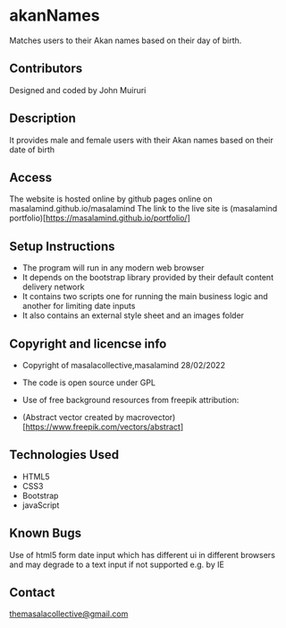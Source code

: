 # akanNames
Matches users to their Akan names based on their day of birth.


## Contributors
Designed and coded by John Muiruri 

## Description
It provides male and female users with their Akan names based on their date of birth

## Access 
The website is hosted online by github pages online on masalamind.github.io/masalamind 
The link to the live site is 
(masalamind portfolio)[https://masalamind.github.io/portfolio/]

## Setup Instructions 
- The program will run in any modern web browser
- It depends on the bootstrap library provided by their default content delivery network 
- It contains two scripts one for running the main business logic and another for limiting date inputs 
- It also contains an external style sheet and an images folder

## Copyright and licencse info
- Copyright of masalacollective,masalamind 
28/02/2022

- The code is open source under GPL 

- Use of free background resources from freepik
attribution: 

- (Abstract vector created by macrovector)[https://www.freepik.com/vectors/abstract]

## Technologies Used
- HTML5
- CSS3
- Bootstrap
- javaScript

## Known Bugs
Use of html5 form date input which has different ui in different browsers and may degrade to a text input if not supported e.g. by IE


## Contact 

themasalacollective@gmail.com

